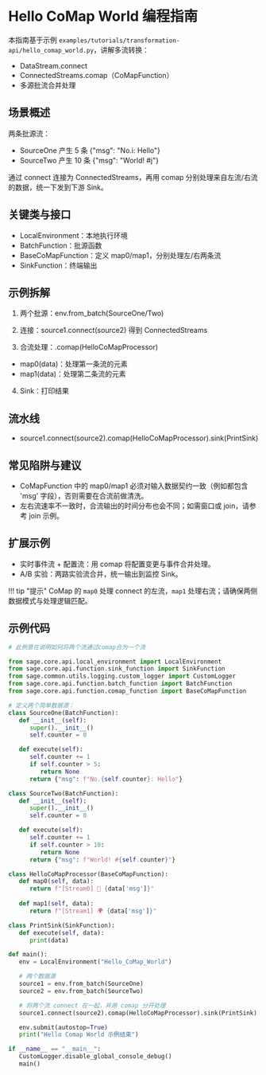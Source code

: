 # Hello CoMap World 编程指南

本指南基于示例 `examples/tutorials/transformation-api/hello_comap_world.py`，讲解多流转换：

- DataStream.connect
- ConnectedStreams.comap（CoMapFunction）
- 多源批流合并处理

## 场景概述
两条批源流：

- SourceOne 产生 5 条 {"msg": "No.i: Hello"}
- SourceTwo 产生 10 条 {"msg": "World! #j"}

通过 connect 连接为 ConnectedStreams，再用 comap 分别处理来自左流/右流的数据，统一下发到下游 Sink。

## 关键类与接口

- LocalEnvironment：本地执行环境
- BatchFunction：批源函数
- BaseCoMapFunction：定义 map0/map1，分别处理左/右两条流
- SinkFunction：终端输出

## 示例拆解

1) 两个批源：env.from_batch(SourceOne/Two)

2) 连接：source1.connect(source2) 得到 ConnectedStreams

3) 合流处理：.comap(HelloCoMapProcessor)

- map0(data)：处理第一条流的元素
- map1(data)：处理第二条流的元素

4) Sink：打印结果

## 流水线

- source1.connect(source2).comap(HelloCoMapProcessor).sink(PrintSink)

## 常见陷阱与建议

- CoMapFunction 中的 map0/map1 必须对输入数据契约一致（例如都包含 'msg' 字段），否则需要在合流前做清洗。
- 左右流速率不一致时，合流输出的时间分布也会不同；如需窗口或 join，请参考 join 示例。

## 扩展示例

- 实时事件流 + 配置流：用 comap 将配置变更与事件合并处理。
- A/B 实验：两路实验流合并，统一输出到监控 Sink。

!!! tip "提示"
    CoMap 的 `map0` 处理 connect 的左流，`map1` 处理右流；请确保两侧数据模式与处理逻辑匹配。

## 示例代码

```python title="examples/tutorials/transformation-api/hello_comap_world.py" linenums="1"
# 此例意在说明如何将两个流通过comap合为一个流

from sage.core.api.local_environment import LocalEnvironment
from sage.core.api.function.sink_function import SinkFunction
from sage.common.utils.logging.custom_logger import CustomLogger
from sage.core.api.function.batch_function import BatchFunction
from sage.core.api.function.comap_function import BaseCoMapFunction

# 定义两个简单数据源：
class SourceOne(BatchFunction):
   def __init__(self):
      super().__init__()
      self.counter = 0

   def execute(self):
      self.counter += 1
      if self.counter > 5:
         return None
      return {"msg": f"No.{self.counter}: Hello"}

class SourceTwo(BatchFunction):
   def __init__(self):
      super().__init__()
      self.counter = 0

   def execute(self):
      self.counter += 1
      if self.counter > 10:
         return None
      return {"msg": f"World! #{self.counter}"}

class HelloCoMapProcessor(BaseCoMapFunction):
   def map0(self, data):
      return f"[Stream0] 👋 {data['msg']}"
    
   def map1(self, data):
      return f"[Stream1] 🌍 {data['msg']}"

class PrintSink(SinkFunction):
   def execute(self, data):
      print(data)

def main():
   env = LocalEnvironment("Hello_CoMap_World")

   # 两个数据源
   source1 = env.from_batch(SourceOne)
   source2 = env.from_batch(SourceTwo)

   # 将两个流 connect 在一起，并用 comap 分开处理
   source1.connect(source2).comap(HelloCoMapProcessor).sink(PrintSink)

   env.submit(autostop=True)
   print("Hello Comap World 示例结束")

if __name__ == "__main__":
   CustomLogger.disable_global_console_debug()
   main()
```
